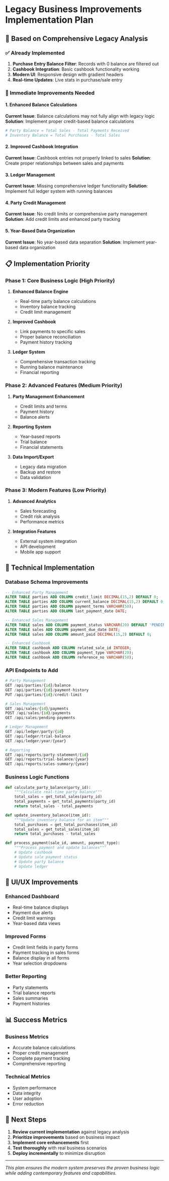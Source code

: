 # Legacy Business Improvements Implementation Plan

## 🎯 Based on Comprehensive Legacy Analysis

### ✅ Already Implemented
1. **Purchase Entry Balance Filter**: Records with 0 balance are filtered out
2. **Cashbook Integration**: Basic cashbook functionality working
3. **Modern UI**: Responsive design with gradient headers
4. **Real-time Updates**: Live stats in purchase/sale entry

### 🔧 Immediate Improvements Needed

#### 1. Enhanced Balance Calculations
**Current Issue**: Balance calculations may not fully align with legacy logic
**Solution**: Implement proper credit-based balance calculations

```python
# Party Balance = Total Sales - Total Payments Received
# Inventory Balance = Total Purchases - Total Sales
```

#### 2. Improved Cashbook Integration
**Current Issue**: Cashbook entries not properly linked to sales
**Solution**: Create proper relationships between sales and payments

#### 3. Ledger Management
**Current Issue**: Missing comprehensive ledger functionality
**Solution**: Implement full ledger system with running balances

#### 4. Party Credit Management
**Current Issue**: No credit limits or comprehensive party management
**Solution**: Add credit limits and enhanced party tracking

#### 5. Year-Based Data Organization
**Current Issue**: No year-based data separation
**Solution**: Implement year-based data organization

## 📋 Implementation Priority

### Phase 1: Core Business Logic (High Priority)
1. **Enhanced Balance Engine**
   - Real-time party balance calculations
   - Inventory balance tracking
   - Credit limit management

2. **Improved Cashbook**
   - Link payments to specific sales
   - Proper balance reconciliation
   - Payment history tracking

3. **Ledger System**
   - Comprehensive transaction tracking
   - Running balance maintenance
   - Financial reporting

### Phase 2: Advanced Features (Medium Priority)
1. **Party Management Enhancement**
   - Credit limits and terms
   - Payment history
   - Balance alerts

2. **Reporting System**
   - Year-based reports
   - Trial balance
   - Financial statements

3. **Data Import/Export**
   - Legacy data migration
   - Backup and restore
   - Data validation

### Phase 3: Modern Features (Low Priority)
1. **Advanced Analytics**
   - Sales forecasting
   - Credit risk analysis
   - Performance metrics

2. **Integration Features**
   - External system integration
   - API development
   - Mobile app support

## 🔧 Technical Implementation

### Database Schema Improvements
```sql
-- Enhanced Party Management
ALTER TABLE parties ADD COLUMN credit_limit DECIMAL(15,2) DEFAULT 0;
ALTER TABLE parties ADD COLUMN current_balance DECIMAL(15,2) DEFAULT 0;
ALTER TABLE parties ADD COLUMN payment_terms VARCHAR(50);
ALTER TABLE parties ADD COLUMN last_payment_date DATE;

-- Enhanced Sales Management
ALTER TABLE sales ADD COLUMN payment_status VARCHAR(20) DEFAULT 'PENDING';
ALTER TABLE sales ADD COLUMN payment_due_date DATE;
ALTER TABLE sales ADD COLUMN amount_paid DECIMAL(15,2) DEFAULT 0;

-- Enhanced Cashbook
ALTER TABLE cashbook ADD COLUMN related_sale_id INTEGER;
ALTER TABLE cashbook ADD COLUMN payment_type VARCHAR(20);
ALTER TABLE cashbook ADD COLUMN reference_no VARCHAR(50);
```

### API Endpoints to Add
```python
# Party Management
GET /api/parties/{id}/balance
GET /api/parties/{id}/payment-history
PUT /api/parties/{id}/credit-limit

# Sales Management
GET /api/sales/{id}/payments
POST /api/sales/{id}/payments
GET /api/sales/pending-payments

# Ledger Management
GET /api/ledger/party/{id}
GET /api/ledger/trial-balance
GET /api/ledger/year/{year}

# Reporting
GET /api/reports/party-statement/{id}
GET /api/reports/trial-balance/{year}
GET /api/reports/sales-summary/{year}
```

### Business Logic Functions
```python
def calculate_party_balance(party_id):
    """Calculate real-time party balance"""
    total_sales = get_total_sales(party_id)
    total_payments = get_total_payments(party_id)
    return total_sales - total_payments

def update_inventory_balance(item_id):
    """Update inventory balance for an item"""
    total_purchases = get_total_purchases(item_id)
    total_sales = get_total_sales(item_id)
    return total_purchases - total_sales

def process_payment(sale_id, amount, payment_type):
    """Process payment and update balances"""
    # Update cashbook
    # Update sale payment status
    # Update party balance
    # Update ledger
```

## 🎨 UI/UX Improvements

### Enhanced Dashboard
- Real-time balance displays
- Payment due alerts
- Credit limit warnings
- Year-based data views

### Improved Forms
- Credit limit fields in party forms
- Payment tracking in sales forms
- Balance display in all forms
- Year selection dropdowns

### Better Reporting
- Party statements
- Trial balance reports
- Sales summaries
- Payment histories

## 📊 Success Metrics

### Business Metrics
- Accurate balance calculations
- Proper credit management
- Complete payment tracking
- Comprehensive reporting

### Technical Metrics
- System performance
- Data integrity
- User adoption
- Error reduction

## 🚀 Next Steps

1. **Review current implementation** against legacy analysis
2. **Prioritize improvements** based on business impact
3. **Implement core enhancements** first
4. **Test thoroughly** with real business scenarios
5. **Deploy incrementally** to minimize disruption

---

*This plan ensures the modern system preserves the proven business logic while adding contemporary features and capabilities.* 
